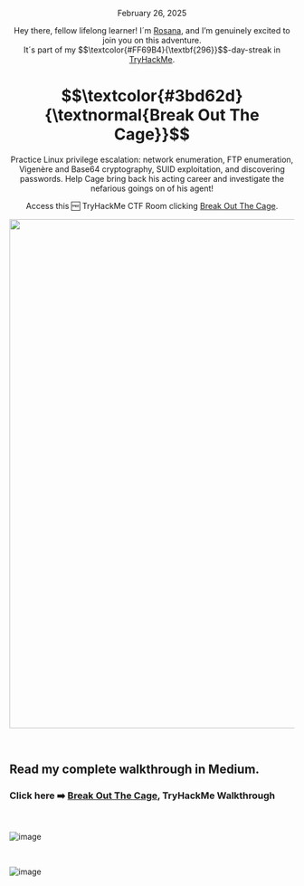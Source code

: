 <p align="center">February 26, 2025</p>
<p align="center">Hey there, fellow lifelong learner! I´m <a href="https://www.linkedin.com/in/rosanafssantos/">Rosana</a>, and I’m genuinely excited to join you on this adventure.<br>
It´s part of my $$\textcolor{#FF69B4}{\textbf{296}}$$-day-streak in  <a href="https://tryhackme.com">TryHackMe</a>.</p>

<h1 align="center">
  $$\textcolor{#3bd62d}{\textnormal{Break Out The Cage}}$$
</h1>
<p align="center">Practice Linux privilege escalation: network enumeration, FTP enumeration, Vigenère and Base64 cryptography, SUID exploitation, and discovering passwords. Help Cage bring back his acting career and investigate the nefarious goings on of his agent!</p>
<p align="center">Access this 🆓 TryHackMe CTF Room clicking <a href="https://tryhackme.com/room/breakoutthecage1">Break Out The Cage</a>.</p>
                                                              
<p align="center">
  <img width="900px" src="https://github.com/user-attachments/assets/893566ed-0220-4c73-ac28-b6accf077d37">
</p>

<br>

<h2>Read my complete walkthrough in Medium.</h2>

<h3 align="left"> Click here ➡️  <a href="https://medium.com/@RosanaFS/linux-privilege-escalation-break-out-the-cage-tryhackme-walkthrough-90-points-332d452f04e2">Break Out The Cage</a>, TryHackMe Walkthrough</h3>


<br>

![image](https://github.com/user-attachments/assets/88004cf0-8965-4df2-a644-e0a888283476)


<br>

![image](https://github.com/user-attachments/assets/12959871-2880-467f-8910-35f24c844332)
